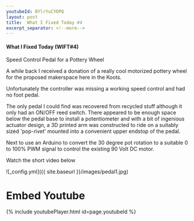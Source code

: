 ```yaml
---
youtubeId: BYlrYuCYOPQ
layout: post
title:  What I Fixed Today #4
excerpt_separator: <!--more-->
---
```


#### What I Fixed Today (WIFT#4)

Speed Control Pedal for a Pottery Wheel 


A while back I received a donation of a really cool motorized pottery wheel 
for the proposed makerspace here in the Koots.

Unfortunately the controller was missing a working speed control and had no foot pedal.

The only pedal I could find was recovered from recycled stuff although it only had an ON/OFF reed
switch.
There appeared to be enough space below the pedal base to install a potentiometer
and with a bit of ingenious actuator design, a 3D printed arm was constructed to ride 
on a suitably sized 'pop-rivet' mounted into a convenient upper endstop of the pedal.

Next to use an Arduino to convert the 30 degree pot rotation to a suitable 0 to 100% 
PWM signal to control the existing 90 Volt DC motor.

Watch the short video below

![_config.yml]({{ site.baseurl }}/images/pedal1.jpg)

# Embed Youtube

{% include youtubePlayer.html id=page.youtubeId %}
